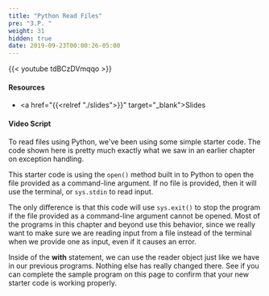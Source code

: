 ```yaml
---
title: "Python Read Files"
pre: "3.P. "
weight: 31
hidden: true
date: 2019-09-23T00:00:26-05:00
---
```


{{< youtube tdBCzDVmqqo >}}

#### Resources

* <a href="{{<relref "./slides">}}" target="_blank">Slides</a>

#### Video Script

To read files using Python, we've been using some simple starter code. The code shown here is pretty much exactly what we saw in an earlier chapter on exception handling.

This starter code is using the `open()` method built in to Python to open the file provided as a command-line argument. If no file is provided, then it will use the terminal, or `sys.stdin` to read input.

The only difference is that this code will use `sys.exit()` to stop the program if the file provided as a command-line argument cannot be opened. Most of the programs in this chapter and beyond use this behavior, since we really want to make sure we are reading input from a file instead of the terminal when we provide one as input, even if it causes an error.

Inside of the **with** statement, we can use the reader object just like we have in our previous programs. Nothing else has really changed there. See if you can complete the sample program on this page to confirm that your new starter code is working properly.
